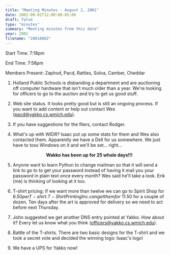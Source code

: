 ```yaml
---
title: "Meeting Minutes - August 2, 2001"
date: 2001-08-02T12:00:00-05:00
draft: false
type: "minutes"
summary: "Meeting minutes from this date"
year: 2001
filename: "20010802"
---
```


Start Time: 7:18pm </p><p>
End Time: 7:58pm </p><p>
Members Present: Zaphod, Pacd, Rattles, Soloa, Camber, Cheddar </p><p>
1. Holland Public Schools is disbanding a department and are auctioning  off computer hardware that isn't much older than a year.  We're looking  for officers to go to the auction and try to get us good stuff. </p><p>
2. Web site status.  It looks pretty good but is still an ongoing process.   If you want to add content or help out contact Wes (<a  href="mailto:pacd@yakko.cs.wmich.edu">pacd@yakko.cs.wmich.edu</a>). </p><p>
3. If you have suggestions for the fliers, contact Rodger. </p><p>
4. What's up with WIDR?  Isaac put up some stats for them and Wes also  contacted them.  Apparently we have a Dell for us somewhere.  We just have  to toss Windows on it and we'll be set... right... <center><p><b>Wakko has been up for 25 whole days!!!</b></p></center> </p><p>
5. Anyone want to learn Python to change mailman so that it will send a  link to go to to get your password instead of having it mail you your  password in plain text once every month?  Wes said he'll take a look.   Erik (me) is thinking of looking at it too. </p><p>
6. T-shirt pricing: If we want more than twelve we can go to Spirit Shop  for $8.50 per T-shirt.  T-Shirt Printing Inc. can get them for ~$11.50 for  a couple of dozen.  Ten days after the art is approved for delivery so we  need to act before next Thursday. </p><p>
7. John suggested we get another DNS entry pointed at Yakko.  How about  it?  Every let us know what you think (<a  href="mailto:officers@yakko.cs.wmich.edu">officers@yakko.cs.wmich.edu</a>). </p><p>
8. Battle of the T-shirts.  There are two basic designs for the T-shirt  and we took a secret vote and decided the winning logo: Isaac's logo! </p><p>
9. We have a UPS for Yakko now! </p>

